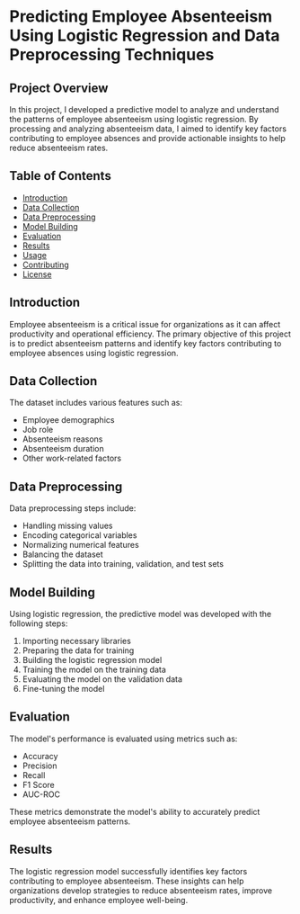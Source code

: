 # Predicting Employee Absenteeism Using Logistic Regression and Data Preprocessing Techniques

## Project Overview

In this project, I developed a predictive model to analyze and understand the patterns of employee absenteeism using logistic regression. By processing and analyzing absenteeism data, I aimed to identify key factors contributing to employee absences and provide actionable insights to help reduce absenteeism rates.

## Table of Contents

- [Introduction](#introduction)
- [Data Collection](#data-collection)
- [Data Preprocessing](#data-preprocessing)
- [Model Building](#model-building)
- [Evaluation](#evaluation)
- [Results](#results)
- [Usage](#usage)
- [Contributing](#contributing)
- [License](#license)

## Introduction

Employee absenteeism is a critical issue for organizations as it can affect productivity and operational efficiency. The primary objective of this project is to predict absenteeism patterns and identify key factors contributing to employee absences using logistic regression.

## Data Collection

The dataset includes various features such as:

- Employee demographics
- Job role
- Absenteeism reasons
- Absenteeism duration
- Other work-related factors

## Data Preprocessing

Data preprocessing steps include:

- Handling missing values
- Encoding categorical variables
- Normalizing numerical features
- Balancing the dataset
- Splitting the data into training, validation, and test sets

## Model Building

Using logistic regression, the predictive model was developed with the following steps:

1. Importing necessary libraries
2. Preparing the data for training
3. Building the logistic regression model
4. Training the model on the training data
5. Evaluating the model on the validation data
6. Fine-tuning the model

## Evaluation

The model's performance is evaluated using metrics such as:

- Accuracy
- Precision
- Recall
- F1 Score
- AUC-ROC

These metrics demonstrate the model's ability to accurately predict employee absenteeism patterns.

## Results

The logistic regression model successfully identifies key factors contributing to employee absenteeism. These insights can help organizations develop strategies to reduce absenteeism rates, improve productivity, and enhance employee well-being.
